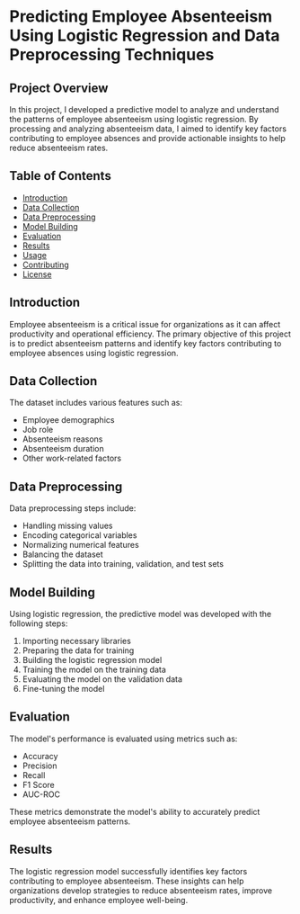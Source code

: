 # Predicting Employee Absenteeism Using Logistic Regression and Data Preprocessing Techniques

## Project Overview

In this project, I developed a predictive model to analyze and understand the patterns of employee absenteeism using logistic regression. By processing and analyzing absenteeism data, I aimed to identify key factors contributing to employee absences and provide actionable insights to help reduce absenteeism rates.

## Table of Contents

- [Introduction](#introduction)
- [Data Collection](#data-collection)
- [Data Preprocessing](#data-preprocessing)
- [Model Building](#model-building)
- [Evaluation](#evaluation)
- [Results](#results)
- [Usage](#usage)
- [Contributing](#contributing)
- [License](#license)

## Introduction

Employee absenteeism is a critical issue for organizations as it can affect productivity and operational efficiency. The primary objective of this project is to predict absenteeism patterns and identify key factors contributing to employee absences using logistic regression.

## Data Collection

The dataset includes various features such as:

- Employee demographics
- Job role
- Absenteeism reasons
- Absenteeism duration
- Other work-related factors

## Data Preprocessing

Data preprocessing steps include:

- Handling missing values
- Encoding categorical variables
- Normalizing numerical features
- Balancing the dataset
- Splitting the data into training, validation, and test sets

## Model Building

Using logistic regression, the predictive model was developed with the following steps:

1. Importing necessary libraries
2. Preparing the data for training
3. Building the logistic regression model
4. Training the model on the training data
5. Evaluating the model on the validation data
6. Fine-tuning the model

## Evaluation

The model's performance is evaluated using metrics such as:

- Accuracy
- Precision
- Recall
- F1 Score
- AUC-ROC

These metrics demonstrate the model's ability to accurately predict employee absenteeism patterns.

## Results

The logistic regression model successfully identifies key factors contributing to employee absenteeism. These insights can help organizations develop strategies to reduce absenteeism rates, improve productivity, and enhance employee well-being.
